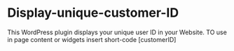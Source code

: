 # Display-unique-customer-ID
This WordPress plugin displays your unique user ID in your Website. TO use in page content or widgets insert short-code [customerID]
